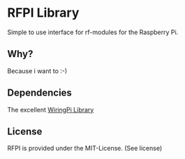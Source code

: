 # RFPI Library

Simple to use interface for rf-modules
for the Raspberry Pi.

## Why?

Because i want to :-)

## Dependencies

The excellent [WiringPi Library](wiringpi.com)

## License

RFPI is provided under the MIT-License. (See license)

